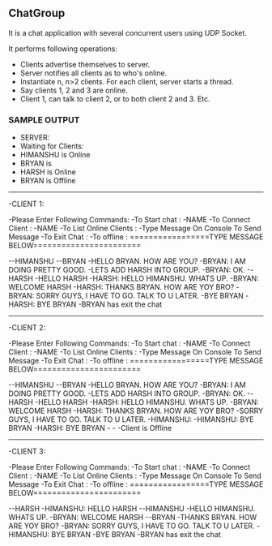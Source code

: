 ## ChatGroup

It is a chat application with several concurrent users using UDP Socket.


It performs following operations:
  - Clients advertise themselves to server.
  - Server notifies all clients as to who's online.
  - Instantiate n, n>2 clients. For each client, server starts a thread.
  - Say clients 1, 2 and 3 are online.
  - Client 1, can talk to client 2, or to both client 2 and 3. Etc.
  
  
### SAMPLE OUTPUT

- SERVER:
- Waiting for Clients:
- HIMANSHU is Online
- BRYAN is 
- HARSH is Online
- BRYAN is Offline

-------------------------------------------------------------------------------------------------------------------------

-CLIENT 1:         
                                                                  
-Please Enter Following Commands:
-To Start chat : <START>-NAME
-To Connect Client : <CONNECT>-NAME
-To List Online Clients : <LIST>
-Type Message On Console To Send Message
-To Exit Chat : <EXIT>
-To offline : <OFFLINE>
=================TYPE MESSAGE BELOW=======================

-<START>-HIMANSHU
-<CONNECT>-BRYAN
-HELLO BRYAN. HOW ARE YOU?
-BRYAN: I AM DOING PRETTY GOOD.
-LETS ADD HARSH INTO GROUP.
-BRYAN: OK.
-<CONNECT>-HARSH
-HELLO HARSH
-HARSH: HELLO HIMANSHU. WHATS UP.
-BRYAN: WELCOME HARSH
-HARSH: THANKS BRYAN. HOW ARE YOY BRO?
-BRYAN: SORRY GUYS, I HAVE TO GO. TALK TO U LATER.
-BYE BRYAN
-HARSH: BYE BRYAN
-BRYAN has exit the chat

-------------------------------------------------------------------------------------------------------------------------------------
-CLIENT 2:

-Please Enter Following Commands:
-To Start chat : <START>-NAME
-To Connect Client : <CONNECT>-NAME
-To List Online Clients : <LIST>
-Type Message On Console To Send Message
-To Exit Chat : <EXIT>
-To offline : <OFFLINE>
=================TYPE MESSAGE BELOW=======================

-<START>-HIMANSHU
-<CONNECT>-BRYAN
-HELLO BRYAN. HOW ARE YOU?
-BRYAN: I AM DOING PRETTY GOOD.
-LETS ADD HARSH INTO GROUP.
-BRYAN: OK.
-<CONNECT>-HARSH
-HELLO HARSH
-HARSH: HELLO HIMANSHU. WHATS UP.
-BRYAN: WELCOME HARSH
-HARSH: THANKS BRYAN. HOW ARE YOY BRO?
-SORRY GUYS, I HAVE TO GO. TALK TO U LATER.
-HIMANSHU: 
-HIMANSHU: BYE BRYAN
-HARSH: BYE BRYAN
-<EXIT>
-<OFFLINE>
-Client is Offline

-------------------------------------------------------------------------------------------------------------------------------------
-CLIENT 3:

-Please Enter Following Commands:
-To Start chat : <START>-NAME
-To Connect Client : <CONNECT>-NAME
-To List Online Clients : <LIST>
-Type Message On Console To Send Message
-To Exit Chat : <EXIT>
-To offline : <OFFLINE>
=================TYPE MESSAGE BELOW=======================

-<START>-HARSH
-HIMANSHU: HELLO HARSH
-<CONNECT>-HIMANSHU
-HELLO HIMANSHU. WHATS UP.
-BRYAN: WELCOME HARSH
-<CONNECT>-BRYAN
-THANKS BRYAN. HOW ARE YOY BRO?
-BRYAN: SORRY GUYS, I HAVE TO GO. TALK TO U LATER.
-HIMANSHU: BYE BRYAN
-BYE BRYAN
-BRYAN has exit the chat
